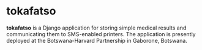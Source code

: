 tokafatso
=========
**tokafatso** is a Django application for storing simple medical results and communicating them to SMS-enabled printers. The application is presently deployed at the Botswana-Harvard Partnership in Gaborone, Botswana.
